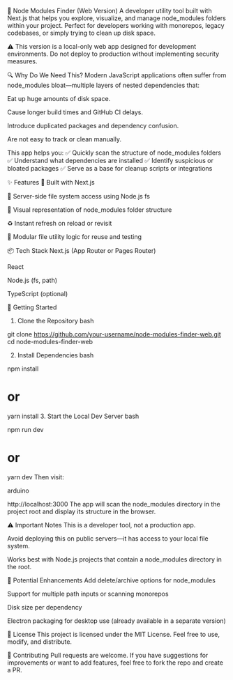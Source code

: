 🧹 Node Modules Finder (Web Version)
A developer utility tool built with Next.js that helps you explore, visualize, and manage node_modules folders within your project. Perfect for developers working with monorepos, legacy codebases, or simply trying to clean up disk space.

⚠️ This version is a local-only web app designed for development environments. Do not deploy to production without implementing security measures.

🔍 Why Do We Need This?
Modern JavaScript applications often suffer from node_modules bloat—multiple layers of nested dependencies that:

Eat up huge amounts of disk space.

Cause longer build times and GitHub CI delays.

Introduce duplicated packages and dependency confusion.

Are not easy to track or clean manually.

This app helps you:
✅ Quickly scan the structure of node_modules folders
✅ Understand what dependencies are installed
✅ Identify suspicious or bloated packages
✅ Serve as a base for cleanup scripts or integrations

✨ Features
🚀 Built with Next.js

🧠 Server-side file system access using Node.js fs

📂 Visual representation of node_modules folder structure

♻️ Instant refresh on reload or revisit

🧱 Modular file utility logic for reuse and testing

📦 Tech Stack
Next.js (App Router or Pages Router)

React

Node.js (fs, path)

TypeScript (optional)

🚀 Getting Started
1. Clone the Repository
bash

git clone https://github.com/your-username/node-modules-finder-web.git
cd node-modules-finder-web

2. Install Dependencies
bash

npm install
# or
yarn install
3. Start the Local Dev Server
bash

npm run dev
# or
yarn dev
Then visit:

arduino

http://localhost:3000
The app will scan the node_modules directory in the project root and display its structure in the browser.

⚠️ Important Notes
This is a developer tool, not a production app.

Avoid deploying this on public servers—it has access to your local file system.

Works best with Node.js projects that contain a node_modules directory in the root.

🧪 Potential Enhancements
Add delete/archive options for node_modules

Support for multiple path inputs or scanning monorepos

Disk size per dependency

Electron packaging for desktop use (already available in a separate version)

📄 License
This project is licensed under the MIT License.
Feel free to use, modify, and distribute.

🤝 Contributing
Pull requests are welcome. If you have suggestions for improvements or want to add features, feel free to fork the repo and create a PR.

